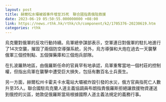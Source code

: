 ```yaml
---
layout: post
title: 赫爾松水壩被毀事件增至35死　聯合國指責俄阻救援
date: 2023-06-19 05:50:55.000000000 +08:00
link: https://news.rthk.hk/rthk/ch/component/k2/1705376-20230619.htm
categories: rthk
---
```


烏克蘭對俄軍的反攻行動持續。烏軍總參謀部表示，空軍連日對俄軍的駐扎地進行了14次空襲，摧毀了兩個防空導彈系統，另外，烏方導彈和大炮在過去一天襲擊俄軍三個控制點、五個彈藥庫和三個炮兵部隊。

在扎波羅熱地區，由俄羅斯任命的官員罕有地承認，烏軍重奪當地一個村莊的控制權，但指出烏軍在襲擊中遭受巨大損失，包括有數百名士兵喪生。

另一方面，赫爾松州卡霍夫卡水電站大壩被炸毀引發的水災，俄方官員指死亡人數升至35人。聯合國駐烏克蘭人道主義協調員布朗指責俄羅斯拒絕讓救援物資運送到俄控的災區，她敦促俄羅斯當局根據國際人道主義法規定的義務行事。
